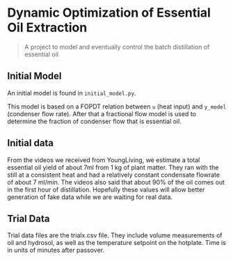 # Dynamic Optimization of Essential Oil Extraction
> A project to model and eventually control the batch distillation of essential oil

## Initial Model
An initial model is found in `initial_model.py`.

This model is based on a FOPDT relation between `u` (heat input) and `y_model` (condenser flow rate). After that a fractional flow model is used to determine the fraction of condenser flow that is essential oil.

## Initial data
From the videos we received from YoungLiving, we estimate a total essential oil yield of about 7ml from 1 kg of plant matter. They ran with the still at a consistent heat and had a relatively constant condensate flowrate of about 7 ml/min. The videos also said that about 90% of the oil comes out in the first hour of distillation. Hopefully these values will allow better generation of fake data while we are waiting for real data.

## Trial Data
Trial data files are the trialx.csv file. They include volume measurements of oil and hydrosol, as well as the temperature setpoint on the hotplate. Time is in units of minutes after passover.
